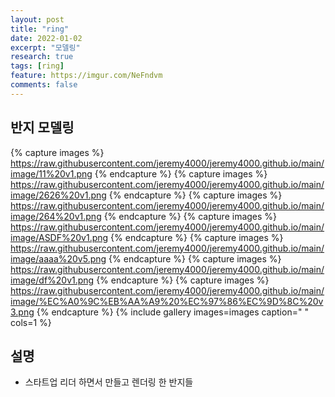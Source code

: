 ```yaml
---
layout: post
title: "ring"
date: 2022-01-02
excerpt: "모델링"
research: true
tags: [ring]
feature: https://imgur.com/NeFndvm
comments: false
---
```


## 반지 모델링
{% capture images %}
https://raw.githubusercontent.com/jeremy4000/jeremy4000.github.io/main/image/11%20v1.png
{% endcapture %}
{% capture images %}
https://raw.githubusercontent.com/jeremy4000/jeremy4000.github.io/main/image/2626%20v1.png
{% endcapture %}
{% capture images %}
https://raw.githubusercontent.com/jeremy4000/jeremy4000.github.io/main/image/264%20v1.png
{% endcapture %}
{% capture images %}
https://raw.githubusercontent.com/jeremy4000/jeremy4000.github.io/main/image/ASDF%20v1.png
{% endcapture %}
{% capture images %}
https://raw.githubusercontent.com/jeremy4000/jeremy4000.github.io/main/image/aaaa%20v5.png
{% endcapture %}
{% capture images %}
https://raw.githubusercontent.com/jeremy4000/jeremy4000.github.io/main/image/df%20v1.png
{% endcapture %}
{% capture images %}
https://raw.githubusercontent.com/jeremy4000/jeremy4000.github.io/main/image/%EC%A0%9C%EB%AA%A9%20%EC%97%86%EC%9D%8C%20v3.png
{% endcapture %}
{% include gallery images=images caption=" " cols=1 %}


## 설명
* 스타트업 리더 하면서 만들고 렌더링 한 반지들
